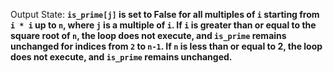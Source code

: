 Output State: **`is_prime[j]` is set to False for all multiples of `i` starting from `i * i` up to `n`, where `j` is a multiple of `i`. If `i` is greater than or equal to the square root of `n`, the loop does not execute, and `is_prime` remains unchanged for indices from `2` to `n-1`. If `n` is less than or equal to 2, the loop does not execute, and `is_prime` remains unchanged.**